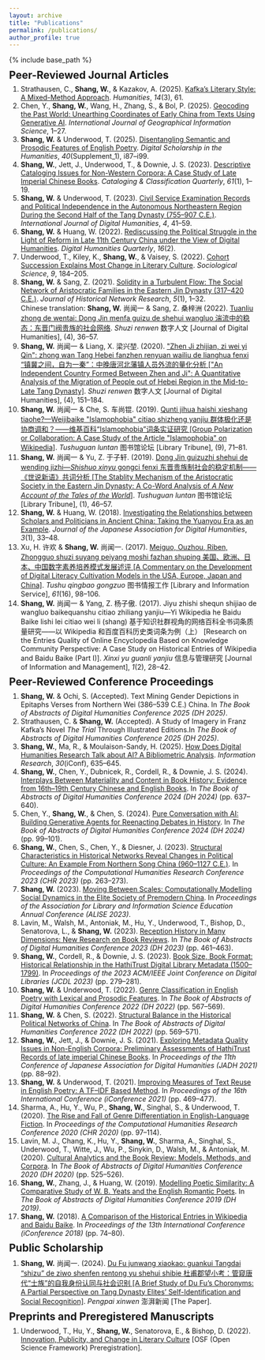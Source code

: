 ```yaml
---
layout: archive
title: "Publications"
permalink: /publications/
author_profile: true
---
```



{% include base_path %}

<p style="margin-top: -20px;"></p>

## Peer-Reviewed Journal Articles

<p style="margin-top: -10px;"></p>

1. Strathausen, C., **Shang, W.**, & Kazakov, A. (2025). [Kafka’s Literary Style: A Mixed-Method Approach](https://doi.org/10.3390/h14030061). *Humanities*, *14*(3), 61.
2. Chen, Y., **Shang, W.**, Wang, H., Zhang, S., & Bol, P. (2025). [Geocoding the Past World: Unearthing Coordinates of Early China from Texts Using Generative AI](https://doi.org/10.1080/13658816.2025.2491711). *International Journal of Geographical Information Science*, 1–27.
3. **Shang, W.** & Underwood, T. (2025). [Disentangling Semantic and Prosodic Features of English Poetry](https://doi.org/10.1093/llc/fqae008). *Digital Scholarship in the Humanities*, *40*(Supplement_1), i87–i99.
4. **Shang, W.**, Jett, J., Underwood, T., & Downie, J. S. (2023). [Descriptive Cataloging Issues for Non-Western Corpora: A Case Study of Late Imperial Chinese Books](https://doi.org/10.1080/01639374.2022.2148800). *Cataloging & Classification Quarterly*, *61*(1), 1–19.
5. **Shang, W.** & Underwood, T. (2023). [Civil Service Examination Records and Political Independence in the Autonomous Northeastern Region During the Second Half of the Tang Dynasty (755–907 C.E.)](https://doi.org/10.1007/s42803-022-00054-7). *International Journal of Digital Humanities*, *4*, 41–59.
6. **Shang, W.** & Huang, W. (2022). [Rediscussing the Political Struggle in the Light of Reform in Late 11th Century China under the View of Digital Humanities](http://www.digitalhumanities.org/dhq/vol/16/2/000613/000613.html). *Digital Humanities Quarterly*, *16*(2).
7. Underwood, T., Kiley, K., **Shang, W.**, & Vaisey, S. (2022). [Cohort Succession Explains Most Change in Literary Culture](https://doi.org/10.15195/v9.a8). *Sociological Science*, *9*, 184–205.
8. **Shang, W.** & Sang, Z. (2021). [Solidity in a Turbulent Flow: The Social Network of Aristocratic Families in the Eastern Jin Dynasty (317–420 C.E.)](https://doi.org/10.25517/jhnr.v5i1.126). *Journal of Historical Network Research*, *5*(1), 1–32.<br>Chinese translation: **Shang, W.** 尚闻一 & Sang, Z. 桑梓洲 (2022). [Tuanliu zhong de wentai: Dong Jin menfa guizu de shehui wangluo 湍流中的稳态：东晋门阀贵族的社会网络](https://www.dhcn.cn/dhjournal/202204/24913.html). *Shuzi renwen* 数字人文 [Journal of Digital Humanities], (4), 36–57.
9. **Shang, W.** 尚闻一 & Liang, X. 梁兴堃. (2020). ["Zhen Ji zhijian, zi wei yi Qin": zhong wan Tang Hebei fanzhen renyuan wailiu de lianghua fenxi “镇冀之间，自为一秦”：中晚唐河北藩镇人员外流的量化分析 ["An Independent Country Formed Between Zhen and Ji": A Quantitative Analysis of the Migration of People out of Hebei Region in the Mid-to-Late Tang Dynasty]](https://www.dhcn.cn/dhjournal/202004/6092.html). *Shuzi renwen* 数字人文 [Journal of Digital Humanities], (4), 151–184.
10. **Shang, W.** 尚闻一 & Che, S. 车尚锟. (2019). [Qunti jihua haishi xieshang tiaohe?—Weijibaike "Islamophobia" citiao shizheng yanjiu 群体极化还是协商调和？——维基百科“Islamophobia”词条实证研究 [Group Polarization or Collaboration: A Case Study of the Article "Islamophobia" on Wikipedia]](https://www.cnki.net/KCMS/detail/detail.aspx?dbcode=CJFD&dbname=CJFDLAST2019&filename=TSGL201909009&uniplatform=OVERSEA&v=NtjirHXhggM6vFMcq2eep8DFgTvhgMCf44-XWhu6ylGSmQMJsoZcZ6DrsA6uvlH7). *Tushuguan luntan* 图书馆论坛 [Library Tribune], (9), 71–81.
11. **Shang, W.** 尚闻一 & Yu, Z. 于子轩. (2019). [Dong Jin guizuzhi shehui de wending jizhi—*Shishuo xinyu* gongci fenxi 东晋贵族制社会的稳定机制——《世说新语》共词分析 [The Stablity Mechanism of the Aristocratic Society in the Eastern Jin Dynasty: A Co-Word Analysis of *A New Account of the Tales of the World*]](https://cnki.net/KCMS/detail/detail.aspx?dbcode=CJFD&dbname=CJFDLAST2019&filename=TSGL201901008&uniplatform=OVERSEA&v=NtjirHXhggMP_yd1sQikgU_cCpMTd6a9K5piNCDWE_oD0ucGCQxDvSYDsu1tDFTf). *Tushuguan luntan* 图书馆论坛 [Library Tribune], (1), 46–57.
12. **Shang, W.** & Huang, W. (2018). [Investigating the Relationships between Scholars and Politicians in Ancient China: Taking the Yuanyou Era as an Example](https://doi.org/10.17928/jjadh.3.1_33). *Journal of the Japanese Association for Digital Humanities*, *3*(1), 33–48.
13. Xu, H. 许欢 & **Shang, W.** 尚闻一. (2017). [Meiguo, Ouzhou, Riben, Zhongguo shuzi suyang peiyang moshi fazhan shuping 美国、欧洲、日本、中国数字素养培养模式发展述评 [A Commentary on the Development of Digital Literacy Cultivation Models in the USA, Europe, Japan and China]](https://cnki.net/KCMS/detail/detail.aspx?dbcode=CJFD&dbname=CJFDLAST2017&filename=TSQB201716022&uniplatform=OVERSEA&v=rkAWFJ1ikDzqhzHN4j236kcq-vPXiWKfHwyIVJZAJBL65dgdSJkstfx__Wjpr_dY). *Tushu qingbao gongzuo* 图书情报工作 [Library and Information Service], *61*(16), 98–106.
14. **Shang, W.** 尚闻一 & Yang, Z. 杨子傲. (2017). Jiyu zhishi shequn shijiao de wangluo baikequanshu citiao zhiliang yanjiu—Yi Wikipedia he Baidu Baike lishi lei citiao wei li (shang) 基于知识社群视角的网络百科全书词条质量研究——以 Wikipedia 和百度百科历史类词条为例（上） [Research on the Entries Quality of Online Encyclopedia Based on Knowledge Community Perspective: A Case Study on Historical Entries of Wikipedia and Baidu Baike (Part I)]. *Xinxi yu guanli yanjiu* 信息与管理研究 [Journal of Information and Management], *1*(2), 28–42.

<p style="margin-top: -20px;"></p>

## Peer-Reviewed Conference Proceedings

<p style="margin-top: -10px;"></p>

1. **Shang, W.** & Ochi, S. (Accepted). Text Mining Gender Depictions in Epitaphs Verses from Northern Wei (386–539 C.E.) China. In *The Book of Abstracts of Digital Humanities Conference 2025 (DH 2025)*.
2. Strathausen, C. & **Shang, W.** (Accepted). A Study of Imagery in Franz Kafka’s Novel <i>The Trial</i> Through Illustrated Editions.In *The Book of Abstracts of Digital Humanities Conference 2025 (DH 2025)*.
3. **Shang, W.**, Ma, R., & Moulaison-Sandy, H. (2025). [How Does Digital Humanities Research Talk about AI? A Bibliometric Analysis](https://doi.org/10.47989/ir30iConf47242). *Information Research*, *30*(iConf), 635–645.
4. **Shang, W.**, Chen, Y., Dubnicek, R., Cordell, R., & Downie, J. S. (2024). [Interplays Between Materiality and Content in Book History: Evidence from 16th–19th Century Chinese and English Books](https://doi.org/10.5281/zenodo.13834936). In *The Book of Abstracts of Digital Humanities Conference 2024 (DH 2024)* (pp. 637–640).
5. Chen, Y., **Shang, W.**, & Chen, S. (2024). [Pure Conversation with AI: Building Generative Agents for Reenacting Debates in History](https://doi.org/10.5281/zenodo.13834936). In *The Book of Abstracts of Digital Humanities Conference 2024 (DH 2024)* (pp. 99–101).
6. **Shang, W.**, Chen, S., Chen, Y., & Diesner, J. (2023). [Structural Characteristics in Historical Networks Reveal Changes in Political Culture: An Example From Northern Song China (960–1127 C.E.)](https://ceur-ws.org/Vol-3558/paper2567.pdf). In *Proceedings of the Computational Humanities Research Conference 2023 (CHR 2023)* (pp. 263–273).
7. **Shang, W.** (2023). [Moving Between Scales: Computationally Modelling Social Dynamics in the Elite Society of Premodern China](https://doi.org/10.21900/j.alise.2023.1273). In *Proceedings of the Association for Library and Information Science Education Annual Conference (ALISE 2023)*.
8. Lavin, M., Walsh, M., Antoniak, M., Hu, Y., Underwood, T., Bishop, D., Senatorova, L., & **Shang, W.** (2023). [Reception History in Many Dimensions: New Research on Book Reviews](https://zenodo.org/record/8210808). In *The Book of Abstracts of Digital Humanities Conference 2023 (DH 2023)* (pp. 461–463).
9. **Shang, W.**, Cordell, R., & Downie, J. S. (2023). [Book Size, Book Format: Historical Relationship in the HathiTrust Digital Library Metadata (1500–1799)](https://doi.org/10.1109/JCDL57899.2023.00059). In *Proceedings of the 2023 ACM/IEEE Joint Conference on Digital Libraries (JCDL 2023)* (pp. 279–281).
10. **Shang, W.** & Underwood, T. (2022). [Genre Classification in English Poetry with Lexical and Prosodic Features](https://dh2022.dhii.asia/dh2022bookofabsts.pdf#page=569). In *The Book of Abstracts of Digital Humanities Conference 2022 (DH 2022)* (pp. 567–569).
11. **Shang, W.** & Chen, S. (2022). [Structural Balance in the Historical Political Networks of China](https://dh2022.dhii.asia/dh2022bookofabsts.pdf#page=571). In *The Book of Abstracts of Digital Humanities Conference 2022 (DH 2022)* (pp. 569–571).
12. **Shang, W.**, Jett, J., & Downie, J. S. (2021). [Exploring Metadata Quality Issues in Non-English Corpora: Preliminary Assessments of HathiTrust Records of late imperial Chinese Books](https://www.hi.u-tokyo.ac.jp/JADH/2021/Proceedings_JADH2021.pdf#page=88). In *Proceedings of the 11th Conference of Japanese Association for Digital Humanities (JADH 2021)* (pp. 88–92).
13. **Shang, W.** & Underwood, T. (2021). [Improving Measures of Text Reuse in English Poetry: A TF–IDF Based Method](https://doi.org/10.1007/978-3-030-71292-1_36). In *Proceedings of the 16th International Conference (iConference 2021)* (pp. 469–477).
14. Sharma, A., Hu, Y., Wu, P., **Shang, W.**, Singhal, S., & Underwood, T. (2020). [The Rise and Fall of Genre Differentiation in English-Language Fiction](http://ceur-ws.org/Vol-2723/long27.pdf). In *Proceedings of the Computational Humanities Research Conference 2020 (CHR 2020)* (pp. 97–114).
15. Lavin, M. J., Chang, K., Hu, Y., **Shang, W.**, Sharma, A., Singhal, S., Underwood, T., Witte, J., Wu, P., Sinykin, D., Walsh, M., & Antoniak, M. (2020). [Cultural Analytics and the Book Review: Models, Methods, and Corpora](http://constancecrompton.com/2020/DH2020Abstracts_Guiliano_Estill_Crompton.pdf#page=512). In *The Book of Abstracts of Digital Humanities Conference 2020 (DH 2020)* (pp. 525–526).
16. **Shang, W.**, Zhang, J., & Huang, W. (2019). [Modelling Poetic Similarity: A Comparative Study of W. B. Yeats and the English Romantic Poets](https://doi.org/10.34894/OUOSLM). In *The Book of Abstracts of Digital Humanities Conference 2019 (DH 2019)*.
17. **Shang, W.** (2018). [A Comparison of the Historical Entries in Wikipedia and Baidu Baike](https://doi.org/10.1007/978-3-319-78105-1_9). In *Proceedings of the 13th International Conference (iConference 2018)* (pp. 74–80).

<p style="margin-top: -20px;"></p>

## Public Scholarship

<p style="margin-top: -10px;"></p>

1. **Shang, W.** 尚闻一. (2024). [Du Fu junwang xiaokao: guankui Tangdai “shizu” de ziwo shenfen rentong yu shehui shibie 杜甫郡望小考：管窥唐代“士族”的自我身份认同与社会识别 [A Brief Study of Du Fu’s Choronyms: A Partial Perspective on Tang Dynasty Elites’ Self-Identification and Social Recognition]](https://m.thepaper.cn/newsDetail_forward_29029729). *Pengpai xinwen* 澎湃新闻 [The Paper].

<p style="margin-top: -20px;"></p>

## Preprints and Preregistered Manuscripts

<p style="margin-top: -10px;"></p>

1. Underwood, T., Hu, Y., **Shang, W.**, Senatorova, E., & Bishop, D. (2022). [Innovation, Publicity, and Change in Literary Culture](https://osf.io/uqr3c) [OSF (Open Science Framework) Preregistration].
